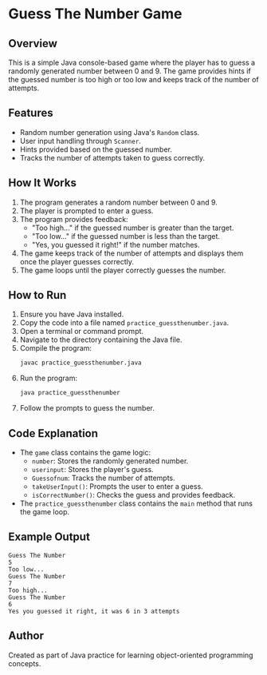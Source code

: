 # Guess The Number Game

## Overview
This is a simple Java console-based game where the player has to guess a randomly generated number between 0 and 9. The game provides hints if the guessed number is too high or too low and keeps track of the number of attempts.

## Features
- Random number generation using Java's `Random` class.
- User input handling through `Scanner`.
- Hints provided based on the guessed number.
- Tracks the number of attempts taken to guess correctly.

## How It Works
1. The program generates a random number between 0 and 9.
2. The player is prompted to enter a guess.
3. The program provides feedback:
   - "Too high..." if the guessed number is greater than the target.
   - "Too low..." if the guessed number is less than the target.
   - "Yes, you guessed it right!" if the number matches.
4. The game keeps track of the number of attempts and displays them once the player guesses correctly.
5. The game loops until the player correctly guesses the number.

## How to Run
1. Ensure you have Java installed.
2. Copy the code into a file named `practice_guessthenumber.java`.
3. Open a terminal or command prompt.
4. Navigate to the directory containing the Java file.
5. Compile the program:
   ```sh
   javac practice_guessthenumber.java
   ```
6. Run the program:
   ```sh
   java practice_guessthenumber
   ```
7. Follow the prompts to guess the number.

## Code Explanation
- The `game` class contains the game logic:
  - `number`: Stores the randomly generated number.
  - `userinput`: Stores the player's guess.
  - `Guessofnum`: Tracks the number of attempts.
  - `takeUserInput()`: Prompts the user to enter a guess.
  - `isCorrectNumber()`: Checks the guess and provides feedback.
- The `practice_guessthenumber` class contains the `main` method that runs the game loop.

## Example Output
```
Guess The Number
5
Too low...
Guess The Number
7
Too high...
Guess The Number
6
Yes you guessed it right, it was 6 in 3 attempts
```

## Author
Created as part of Java practice for learning object-oriented programming concepts.

